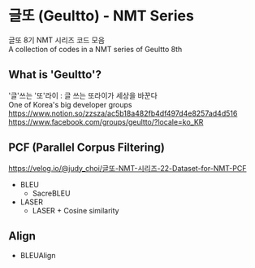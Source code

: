 # 글또 (Geultto) - NMT Series
글또 8기 NMT 시리즈 코드 모음   
A collection of codes in a NMT series of Geultto 8th

## What is 'Geultto'?
'글'쓰는 '또'라이 : 글 쓰는 또라이가 세상을 바꾼다   
One of Korea's big developer groups   
https://www.notion.so/zzsza/ac5b18a482fb4df497d4e8257ad4d516   
https://www.facebook.com/groups/geultto/?locale=ko_KR

## PCF (Parallel Corpus Filtering)
https://velog.io/@judy_choi/글또-NMT-시리즈-22-Dataset-for-NMT-PCF
- BLEU
  - SacreBLEU
- LASER
  - LASER + Cosine similarity
  
## Align
- BLEUAlign
